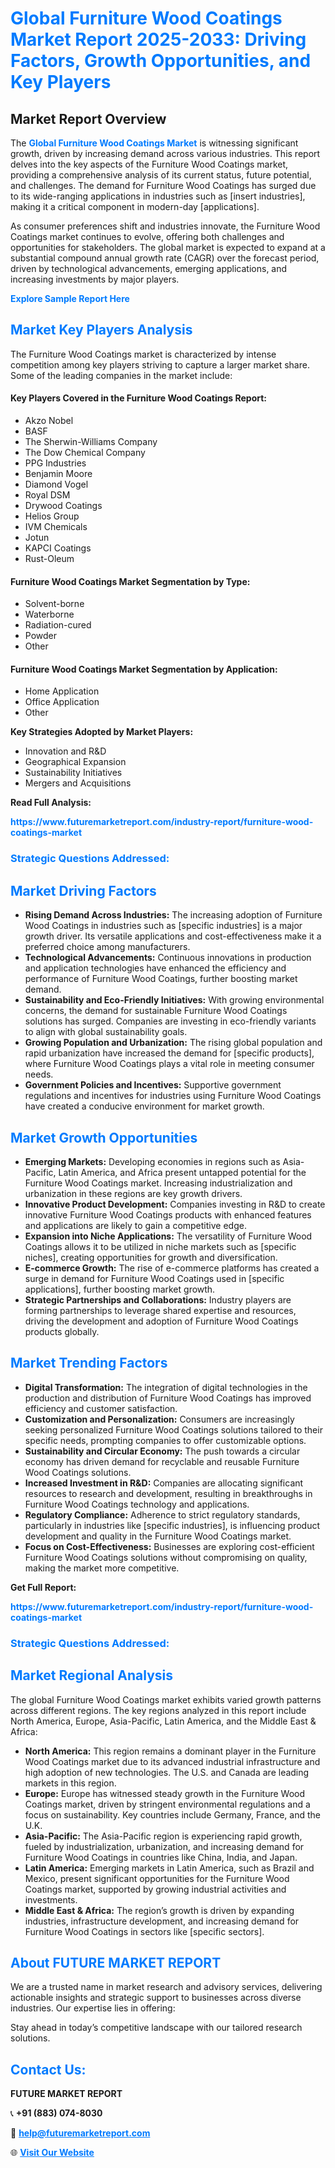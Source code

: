 <h1 style="color: #007BFF;">Global Furniture Wood Coatings Market Report 2025-2033: Driving Factors, Growth Opportunities, and Key Players</h1>

<section id="overview">
<h2>Market Report Overview</h2>
<p>The <a href="https://www.futuremarketreport.com/industry-report/furniture-wood-coatings-market" style="color: #007BFF; text-decoration: none;"><strong>Global Furniture Wood Coatings Market</strong></a> is witnessing significant growth, driven by increasing demand across various industries. This report delves into the key aspects of the Furniture Wood Coatings market, providing a comprehensive analysis of its current status, future potential, and challenges. The demand for Furniture Wood Coatings has surged due to its wide-ranging applications in industries such as [insert industries], making it a critical component in modern-day [applications].</p>
<p>As consumer preferences shift and industries innovate, the Furniture Wood Coatings market continues to evolve, offering both challenges and opportunities for stakeholders. The global market is expected to expand at a substantial compound annual growth rate (CAGR) over the forecast period, driven by technological advancements, emerging applications, and increasing investments by major players.</p>
</section>

<section id="overview">
<p><a href="https://www.futuremarketreport.com/request-sample/reportId=51621" style="color: #007BFF; text-decoration: none;"><strong>Explore Sample Report Here</strong></a></p>
</section>

<section id="key-players">
<h2 style="color: #007BFF;">Market Key Players Analysis</h2>
<p>The Furniture Wood Coatings market is characterized by intense competition among key players striving to capture a larger market share. Some of the leading companies in the market include:</p>
<h4>Key Players Covered in the Furniture Wood Coatings Report:</h4>
<ul><li>Akzo Nobel</li><li>BASF</li><li>The Sherwin-Williams Company</li><li>The Dow Chemical Company</li><li>PPG Industries</li><li>Benjamin Moore</li><li>Diamond Vogel</li><li>Royal DSM</li><li>Drywood Coatings</li><li>Helios Group</li><li>IVM Chemicals</li><li>Jotun</li><li>KAPCI Coatings</li><li>Rust-Oleum</li></ul>
<h4>Furniture Wood Coatings Market Segmentation by Type:</h4>
<ul><li>Solvent-borne</li><li>Waterborne</li><li>Radiation-cured</li><li>Powder</li><li>Other</li></ul>

<h4>Furniture Wood Coatings Market Segmentation by Application:</h4>
<ul><li>Home Application</li><li>Office Application</li><li>Other</li></ul>
<p><strong>Key Strategies Adopted by Market Players:</strong></p>
<ul>
<li>Innovation and R&D</li>
<li>Geographical Expansion</li>
<li>Sustainability Initiatives</li>
<li>Mergers and Acquisitions</li>
</ul>
</section>

<section>
<p><strong>Read Full Analysis: </strong></p><a href="https://www.futuremarketreport.com/industry-report/furniture-wood-coatings-market" style="color: #007BFF; text-decoration: none;"><strong>https://www.futuremarketreport.com/industry-report/furniture-wood-coatings-market</strong></a>
<h3 style="color: #007BFF;">Strategic Questions Addressed:</h3>
</section>

<section id="driving-factors">
<h2 style="color: #007BFF;">Market Driving Factors</h2>
<ul>
<li><strong>Rising Demand Across Industries:</strong> The increasing adoption of Furniture Wood Coatings in industries such as [specific industries] is a major growth driver. Its versatile applications and cost-effectiveness make it a preferred choice among manufacturers.</li>
<li><strong>Technological Advancements:</strong> Continuous innovations in production and application technologies have enhanced the efficiency and performance of Furniture Wood Coatings, further boosting market demand.</li>
<li><strong>Sustainability and Eco-Friendly Initiatives:</strong> With growing environmental concerns, the demand for sustainable Furniture Wood Coatings solutions has surged. Companies are investing in eco-friendly variants to align with global sustainability goals.</li>
<li><strong>Growing Population and Urbanization:</strong> The rising global population and rapid urbanization have increased the demand for [specific products], where Furniture Wood Coatings plays a vital role in meeting consumer needs.</li>
<li><strong>Government Policies and Incentives:</strong> Supportive government regulations and incentives for industries using Furniture Wood Coatings have created a conducive environment for market growth.</li>
</ul>
</section>

<section id="growth-opportunities">
<h2 style="color: #007BFF;">Market Growth Opportunities</h2>
<ul>
<li><strong>Emerging Markets:</strong> Developing economies in regions such as Asia-Pacific, Latin America, and Africa present untapped potential for the Furniture Wood Coatings market. Increasing industrialization and urbanization in these regions are key growth drivers.</li>
<li><strong>Innovative Product Development:</strong> Companies investing in R&D to create innovative Furniture Wood Coatings products with enhanced features and applications are likely to gain a competitive edge.</li>
<li><strong>Expansion into Niche Applications:</strong> The versatility of Furniture Wood Coatings allows it to be utilized in niche markets such as [specific niches], creating opportunities for growth and diversification.</li>
<li><strong>E-commerce Growth:</strong> The rise of e-commerce platforms has created a surge in demand for Furniture Wood Coatings used in [specific applications], further boosting market growth.</li>
<li><strong>Strategic Partnerships and Collaborations:</strong> Industry players are forming partnerships to leverage shared expertise and resources, driving the development and adoption of Furniture Wood Coatings products globally.</li>
</ul>
</section>

<section id="trending-factors">
<h2 style="color: #007BFF;">Market Trending Factors</h2>
<ul>
<li><strong>Digital Transformation:</strong> The integration of digital technologies in the production and distribution of Furniture Wood Coatings has improved efficiency and customer satisfaction.</li>
<li><strong>Customization and Personalization:</strong> Consumers are increasingly seeking personalized Furniture Wood Coatings solutions tailored to their specific needs, prompting companies to offer customizable options.</li>
<li><strong>Sustainability and Circular Economy:</strong> The push towards a circular economy has driven demand for recyclable and reusable Furniture Wood Coatings solutions.</li>
<li><strong>Increased Investment in R&D:</strong> Companies are allocating significant resources to research and development, resulting in breakthroughs in Furniture Wood Coatings technology and applications.</li>
<li><strong>Regulatory Compliance:</strong> Adherence to strict regulatory standards, particularly in industries like [specific industries], is influencing product development and quality in the Furniture Wood Coatings market.</li>
<li><strong>Focus on Cost-Effectiveness:</strong> Businesses are exploring cost-efficient Furniture Wood Coatings solutions without compromising on quality, making the market more competitive.</li>
</ul>
</section>

<section>
<p><strong>Get Full Report: </strong></p><a href="https://www.futuremarketreport.com/industry-report/furniture-wood-coatings-market" style="color: #007BFF; text-decoration: none;"><strong>https://www.futuremarketreport.com/industry-report/furniture-wood-coatings-market</strong></a>
<h3 style="color: #007BFF;">Strategic Questions Addressed:</h3>
</section>


<section id="regional-analysis">
<h2 style="color: #007BFF;">Market Regional Analysis</h2>
<p>The global Furniture Wood Coatings market exhibits varied growth patterns across different regions. The key regions analyzed in this report include North America, Europe, Asia-Pacific, Latin America, and the Middle East & Africa:</p>
<ul>
<li><strong>North America:</strong> This region remains a dominant player in the Furniture Wood Coatings market due to its advanced industrial infrastructure and high adoption of new technologies. The U.S. and Canada are leading markets in this region.</li>
<li><strong>Europe:</strong> Europe has witnessed steady growth in the Furniture Wood Coatings market, driven by stringent environmental regulations and a focus on sustainability. Key countries include Germany, France, and the U.K.</li>
<li><strong>Asia-Pacific:</strong> The Asia-Pacific region is experiencing rapid growth, fueled by industrialization, urbanization, and increasing demand for Furniture Wood Coatings in countries like China, India, and Japan.</li>
<li><strong>Latin America:</strong> Emerging markets in Latin America, such as Brazil and Mexico, present significant opportunities for the Furniture Wood Coatings market, supported by growing industrial activities and investments.</li>
<li><strong>Middle East & Africa:</strong> The region’s growth is driven by expanding industries, infrastructure development, and increasing demand for Furniture Wood Coatings in sectors like [specific sectors].</li>
</ul>
</section>

<footer>
<h2 style="color: #007BFF;">About FUTURE MARKET REPORT</h2>
<p>We are a trusted name in market research and advisory services, delivering actionable insights and strategic support to businesses across diverse industries. Our expertise lies in offering:</p>

<p>Stay ahead in today’s competitive landscape with our tailored research solutions.</p>

<h2 style="color: #007BFF;">Contact Us:</h2>
<p><strong>FUTURE MARKET REPORT</strong></p>
<p>📞 <strong>+91 (883) 074-8030</strong></p>
<p>📧 <strong><a href="mailto:help@futuremarketreport.com" style="color: #007BFF;">help@futuremarketreport.com</a></strong></p>
<p>🌐 <strong><a href="https://www.futuremarketreport.com/" style="color: #007BFF;">Visit Our Website</a></strong></p>
</footer>